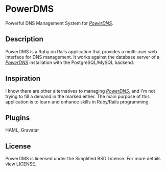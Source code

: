 # PowerDMS
Powerful DNS Management System for [*PowerDNS*][1].

## Description
PowerDMS is a Ruby on Rails application that provides a multi-user web interface for DNS management.
It works against the database server of a [*PowerDNS*][1] installation with the PostgreSQL/MySQL backend.

## Inspiration
I know there are other alternatives to managing [*PowerDNS*][1], and I'm not trying to fill a demand in the marked either. 
The main purpose of this application is to learn and enhance skills in Ruby/Rails programming.

## Plugins
HAML, Gravatar

## License
PowerDMS is licensed under the Simplified BSD License. For more details view LICENSE.

[1]: http://www.powerdns.com/
